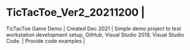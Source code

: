 # TicTacToe_Ver2_20211200 |
TicTacToe Game Demo |
Created Dec 2021 |
Simple demo project to test workstation development setup, GitHub, Visual Studio 2019, Visual Studio Code. |
Provide code examples |
